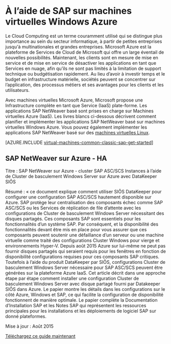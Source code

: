 <properties
   pageTitle="À l’aide de SAP sur machines virtuelles Windows | Microsoft Azure"
   description="Effacer sur l’utilisation de SAP sur des ordinateurs Windows virtuels (machines virtuelles) dans Microsoft Azure"
   services="virtual-machines-windows,virtual-network,storage"
   documentationCenter="saponazure"
   authors="MSSedusch"
   manager="timlt"
   editor=""
   tags="azure-service-management"
   keywords=""/>
<tags
   ms.service="virtual-machines-windows"
   ms.devlang="NA"
   ms.topic="campaign-page"
   ms.tgt_pltfrm="vm-windows"
   ms.workload="na"
   ms.date="10/04/2016"
   ms.author="sedusch"/>

# <a name="using-sap-on-windows-virtual-machines-in-azure"></a>À l’aide de SAP sur machines virtuelles Windows Azure

Le Cloud Computing est un terme couramment utilisé qui se distingue plus importance au sein du secteur informatique, à partir de petites entreprises jusqu'à multinationales et grandes entreprises. Microsoft Azure est la plateforme de Services de Cloud de Microsoft qui offre un large éventail de nouvelles possibilités. Maintenant, les clients sont en mesure de mise en service et de mise en service de désactiver les applications en tant que Services en nuage, afin qu’ils ne sont pas limités à la limitation de support technique ou budgétisation rapidement. Au lieu d’avoir à investir temps et le budget en infrastructure matérielle, sociétés peuvent se concentrer sur l’application, des processus métiers et ses avantages pour les clients et les utilisateurs.

Avec machines virtuelles Microsoft Azure, Microsoft propose une Infrastructure complète en tant que Service (IaaS) plate-forme. Les applications SAP NetWeaver basé sont prises en charge sur Machines virtuelles Azure (IaaS). Les livres blancs ci-dessous décrivent comment planifier et implémenter les applications SAP NetWeaver basé sur machines virtuelles Windows Azure. Vous pouvez également implémenter les applications SAP NetWeaver basé sur des [machines virtuelles Linux](virtual-machines-linux-classic-sap-get-started.md).

[AZURE.INCLUDE [virtual-machines-common-classic-sap-get-started](../../includes/virtual-machines-common-classic-sap-get-started.md)]

## <a name="sap-netweaver-on-azure---ha"></a>SAP NetWeaver sur Azure - HA

Titre : SAP NetWeaver sur Azure - cluster SAP ASC/SCS Instances à l’aide de Cluster de basculement Windows Server sur Azure avec DataKeeper SIÔS

Résumé : « ce document explique comment utiliser SIÔS DataKeeper pour configurer une configuration SAP ASC/SCS hautement disponible sur Azure. SAP protège leur centralisation des composants échec comme SAP ASC/SCS ou les Services de réplication de file d’attente avec les configurations de Cluster de basculement Windows Server nécessitant des disques partagés. Ces composants SAP sont essentiels pour les fonctionnalités d’un système SAP. Par conséquent, et la disponibilité des fonctionnalités devant être mis en place pour vous assurer que ces composants peuvent soutenir une défaillance d’un serveur ou une machine virtuelle comme traité des configurations Cluster Windows pour vierge et environnements Hyper-V. Depuis août 2015 Azure sur lui-même ne peut pas fournir disques partagés qui seraient requis pour les fenêtres en fonction de disponibilité configurations requises pour ces composants SAP critiques. Toutefois à l’aide du produit DataKeeper par SIÔS, configurations Cluster de basculement Windows Server nécessaire pour SAP ASC/SCS peuvent être générées sur la plateforme Azure IaaS. Cet article décrit dans une approche étape par étape comment installer une configuration Cluster de basculement Windows Server avec disque partagé fourni par Datakeeper SIÔS dans Azure. Le papier montre les détails dans les configurations sur le côté Azure, Windows et SAP, ce qui facilite la configuration de disponibilité fonctionnent de manière optimale. Le papier complète la Documentation d’Installation SAP et les Notes SAP qui représentent les ressources principales pour les installations et les déploiements de logiciel SAP sur donné plateformes.

Mise à jour : Août 2015

[Téléchargez ce guide maintenant](http://go.microsoft.com/fwlink/?LinkId=613056)

